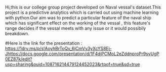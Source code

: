 Hi,this is our college group project developed on Naval vessal's dataset.This project is a predictive analytics which is carried out using machine learning with python.Our aim was to predict a particular feature of the naval ship which has significant effect on the working of the vessal , this feature's range decides if the vessal meets with any issue or it would possibily breakdown.

#Here is the link for the presentation : https://1drv.ms/p/s!AoyhBrToQv_6jCmVv3yXcYS8Ej-Jhttps://docs.google.com/presentation/d/1F4djPCMoL2eZddnproPr9syUgP0EZ87k/edit?usp=sharing&ouid=108716214479124452023&rtpof=true&sd=true
